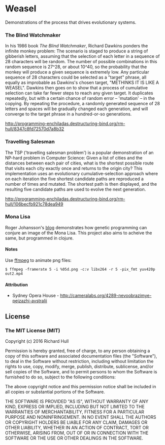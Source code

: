 # Weasel

Demonstrations of the process that drives evolutionary systems.

### The Blind Watchmaker

In his 1986 book _The Blind Watchmaker_, Richard Dawkins ponders the infinite
monkey problem: The scenario is staged to produce a string of gibberish
letters, assuming that the selection of each letter in a sequence of 28
characters will be random. The number of possible combinations in this random
sequence is 27^28, or about 10^40, so the probability that the monkey will
produce a given sequence is extremely low. Any particular sequence of 28
characters could be selected as a "target" phrase, all equally as improbable as
Dawkins's chosen target, "METHINKS IT IS LIKE A WEASEL". Dawkins then goes on
to show that a process of cumulative selection can take far fewer steps to
reach any given target. It duplicates repeatedly, but with a certain chance of
random error – 'mutation' – in the copying. By repeating the procedure, a
randomly generated sequence of 28 letters and spaces will be gradually changed
each generation, and will converge to the target phrase in a hundred-or-so
generations.

http://programming-enchiladas.destructuring-bind.org/rm-hull/8347c8fd72570d7a8b32

### Travelling Salesman

The TSP ('travelling salesman problem') is a popular demonstration of an
NP-hard problem in Computer Science: Given a list of cities and the distances
between each pair of cities, what is the shortest possible route that visits
each city exactly once and returns to the origin city? This implementation uses
an evolutionary cumulative-selection approach where on each iteration the five
shortest candidate paths are reproduced a number of times and mutated. The
shortest path is then displayed, and the resulting five candidate paths are
used to evolve the next generation.

http://programming-enchiladas.destructuring-bind.org/rm-hull/106becfb921c78dea949

### Mona Lisa

Roger Johansson's [blog](https://rogeralsing.com/2008/12/07/genetic-programming-evolution-of-mona-lisa/)
demonstrates how genetic programming can conjure an image of the Mona Lisa. This
project also aims to acheive the same, but programmed in clojure.

#### Notes

Use [ffmpeg](https://trac.ffmpeg.org/wiki/Create%20a%20video%20slideshow%20from%20images) to animate png files:

    $ ffmpeg -framerate 5 -i %05d.png -c:v libx264 -r 5 -pix_fmt yuv420p out2.mp4

#### Attribution

* Sydney Opera House - http://cameralabs.org/4289-nevoobrazimye-pejzazhi-avstralii

## License

### The MIT License (MIT)

Copyright (c) 2016 Richard Hull

Permission is hereby granted, free of charge, to any person obtaining a copy of
this software and associated documentation files (the "Software"), to deal in
the Software without restriction, including without limitation the rights to
use, copy, modify, merge, publish, distribute, sublicense, and/or sell copies of
the Software, and to permit persons to whom the Software is furnished to do so,
subject to the following conditions:

The above copyright notice and this permission notice shall be included in all
copies or substantial portions of the Software.

THE SOFTWARE IS PROVIDED "AS IS", WITHOUT WARRANTY OF ANY KIND, EXPRESS OR
IMPLIED, INCLUDING BUT NOT LIMITED TO THE WARRANTIES OF MERCHANTABILITY, FITNESS
FOR A PARTICULAR PURPOSE AND NONINFRINGEMENT. IN NO EVENT SHALL THE AUTHORS OR
COPYRIGHT HOLDERS BE LIABLE FOR ANY CLAIM, DAMAGES OR OTHER LIABILITY, WHETHER
IN AN ACTION OF CONTRACT, TORT OR OTHERWISE, ARISING FROM, OUT OF OR IN
CONNECTION WITH THE SOFTWARE OR THE USE OR OTHER DEALINGS IN THE SOFTWARE.
